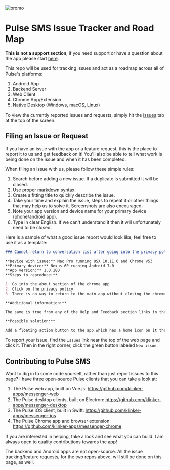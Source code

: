 ![promo](https://raw.githubusercontent.com/klinker-apps/messenger-issues/master/promo/klinker-apps/combined_graphic_pulse.png)

# Pulse SMS Issue Tracker and Road Map

**This is not a support section**, if you need support or have a question about the app please start [here](https://messenger.klinkerapps.com/help).

This repo will be used for tracking issues and act as a roadmap across all of Pulse's platforms:

1. Android App
2. Backend Server
3. Web Client
4. Chrome App/Extension
5. Native Desktop (Windows, macOS, Linux)

To view the currently reported issues and requests, simply hit the [issues](https://github.com/klinker-apps/messenger-issues/issues) tab at the top of the screen.

## Filing an Issue or Request

If you have an issue with the app or a feature request, this is the place to report it to us and get feedback on it! You'll also be able to tell what work is being done on the issue and when it has been completed.

When filing an issue with us, please follow these simple rules:

1. Search before adding a new issue. If a duplicate is submitted it will be closed.
2. Use proper [markdown](https://github.com/adam-p/markdown-here/wiki/Markdown-Cheatsheet) syntax.
3. Create a fitting title to quickly describe the issue.
4. Take your time and explain the issue, steps to repeat it or other things that may help us to solve it. Screenshots are also encouraged.
5. Note your app version and device name for your primary device (phone/android app).
6. Type in clear English. If we can't understand it then it will unfortunately need to be closed.

Here is a sample of what a good issue report would look like, feel free to use it as a template:

```markdown
### Cannot return to conversation list after going into the privacy policy section

**Device with issue:** Mac Pro running OSX 10.11.6 and Chrome v53
**Primary device:** Nexus 6P running Android 7.0
**App version:** 1.0.180
**Steps to reproduce:**

1. Go into the about section of the chrome app
2. Click on the privacy policy
3. There is no way to return to the main app without closing the chrome app and reopening it

**Additional information:**

The same is true from any of the Help and Feedback section links in the chrome app

**Possible solution:**

Add a floating action button to the app which has a home icon on it that only shows when the user is outside of the main app. This way a user can click on that and easily return to the conversation list at any time.
```

To report your issue, find the `Issues` link near the top of the web page and click it. Then in the right corner, click the green button labeled `New issue`.

## Contributing to Pulse SMS

Want to dig in to some code yourself, rather than just report issues to this page? I have three open-source Pulse clients that you can take a look at:

1. The Pulse web app, built on Vue.js: https://github.com/klinker-apps/messenger-web
2. The Pulse desktop clients, built on Electron: https://github.com/klinker-apps/messenger-desktop
3. The Pulse iOS client, built in Swift: https://github.com/klinker-apps/messenger-ios
4. The Pulse Chrome app and browser extension: https://github.com/klinker-apps/messenger-chrome

If you are interested in helping, take a look and see what you can build. I am always open to quality contributions towards the app! 

The backend and Android apps are not open-source. All the issue tracking/feature requests, for the two repos above, will still be done on this page, as well.
